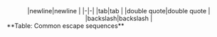 <center>
|newline|newline |
|-|-|
|tab|tab |
|double quote|double quote |
|backslash|backslash |

</center>
**Table: Common escape sequences**